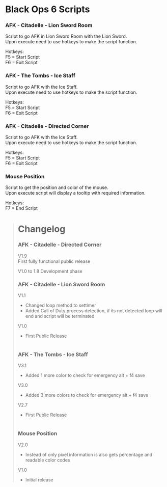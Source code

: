 # Black Ops 6 Scripts
### AFK - Citadelle - Lion Sword Room
Script to go AFK in Lion Sword Room with the Lion Sword.<br/>
Upon execute need to use hotkeys to make the script function.<br/>

Hotkeys: <br/>
F5 = Start Script<br>
F6 = Exit Script<br/>

### AFK - The Tombs - Ice Staff
Script to go AFK with the Ice Staff.<br/>
Upon execute need to use hotkeys to make the script function.<br/>

Hotkeys: <br/>
F5 = Start Script<br>
F6 = Exit Script<br/>

### AFK - Citadelle - Directed Corner
Script to go AFK with the Ice Staff.<br/>
Upon execute need to use hotkeys to make the script function.<br/>

Hotkeys: <br/>
F5 = Start Script<br>
F6 = Exit Script<br/>

### Mouse Position
Script to get the position and color of the mouse.<br/>
Upon execute script will display a tooltip with required information.<br/>

Hotkeys: <br/>
F7 = End Script<br/>

> # Changelog
> ### AFK - Citadelle - Directed Corner
> V1.9<br/>
> First fully functional public release
>
> V1.0 to 1.8
> Development phase
> 
> ### AFK - Citadelle - Lion Sword Room
> V1.1<br/>
> - Changed loop method to settimer
> - Added Call of Duty process detection, if its not detected loop will end and script will be terminated
> 
> V1.0
>  - First Public Release<br/><br/>
>
> ### AFK - The Tombs - Ice Staff
> V3.1
> - Added 1 more color to check for emergency alt + f4 save<br/>
>
> V3.0
> - Added 3 more colors to check for emergency alt + f4 save<br/>
>
> V2.7
> - First Public Release<br/><br/>
>
> ### Mouse Position
> V2.0
> - Instead of only pixel information is also gets percentage and readable color codes<br/>
>
> V1.0
> - Initial release<br/>
